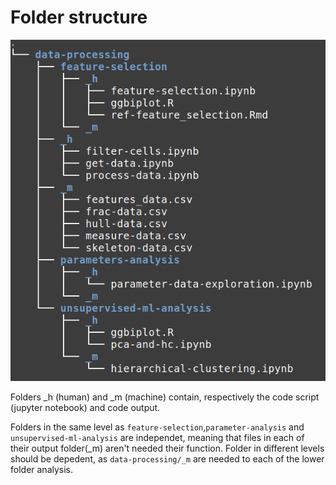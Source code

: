 # Folder structure

![Folder sctructure example](./folder_structure_example.png)

Folders \_h (human) and \_m (machine) contain, respectively the code script (jupyter notebook) and code output.

Folders in the same level as `feature-selection`,`parameter-analysis` and `unsupervised-ml-analysis` are independet, meaning that files in each of their output folder(\_m) aren't needed their function. Folder in different levels should be depedent, as `data-processing/_m` are needed to each of the lower folder analysis.